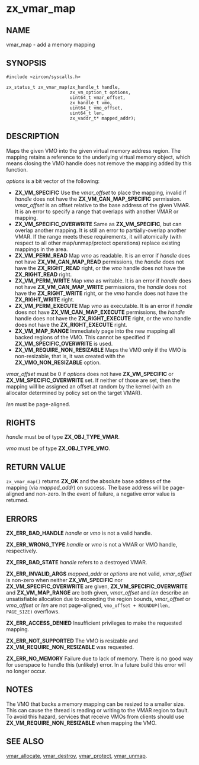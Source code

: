 # zx_vmar_map

## NAME

<!-- Updated by update-docs-from-abigen, do not edit. -->

vmar_map - add a memory mapping

## SYNOPSIS

<!-- Updated by update-docs-from-abigen, do not edit. -->

```
#include <zircon/syscalls.h>

zx_status_t zx_vmar_map(zx_handle_t handle,
                        zx_vm_option_t options,
                        uint64_t vmar_offset,
                        zx_handle_t vmo,
                        uint64_t vmo_offset,
                        uint64_t len,
                        zx_vaddr_t* mapped_addr);
```

## DESCRIPTION

Maps the given VMO into the given virtual memory address region.  The mapping
retains a reference to the underlying virtual memory object, which means
closing the VMO handle does not remove the mapping added by this function.

*options* is a bit vector of the following:
- **ZX_VM_SPECIFIC**  Use the *vmar_offset* to place the mapping, invalid if
  *handle* does not have the **ZX_VM_CAN_MAP_SPECIFIC** permission.
  *vmar_offset* is an offset relative to the base address of the given VMAR.
  It is an error to specify a range that overlaps with another VMAR or mapping.
- **ZX_VM_SPECIFIC_OVERWRITE**  Same as **ZX_VM_SPECIFIC**, but can
  overlap another mapping.  It is still an error to partially-overlap another VMAR.
  If the range meets these requirements, it will atomically (with respect to all
  other map/unmap/protect operations) replace existing mappings in the area.
- **ZX_VM_PERM_READ**  Map *vmo* as readable.  It is an error if *handle*
  does not have **ZX_VM_CAN_MAP_READ** permissions, the *handle* does
  not have the **ZX_RIGHT_READ** right, or the *vmo* handle does not have the
  **ZX_RIGHT_READ** right.
- **ZX_VM_PERM_WRITE**  Map *vmo* as writable.  It is an error if *handle*
  does not have **ZX_VM_CAN_MAP_WRITE** permissions, the *handle* does
  not have the **ZX_RIGHT_WRITE** right, or the *vmo* handle does not have the
  **ZX_RIGHT_WRITE** right.
- **ZX_VM_PERM_EXECUTE**  Map *vmo* as executable.  It is an error if *handle*
  does not have **ZX_VM_CAN_MAP_EXECUTE** permissions, the *handle* handle does
  not have the **ZX_RIGHT_EXECUTE** right, or the *vmo* handle does not have the
  **ZX_RIGHT_EXECUTE** right.
- **ZX_VM_MAP_RANGE**  Immediately page into the new mapping all backed
  regions of the VMO.  This cannot be specified if
  **ZX_VM_SPECIFIC_OVERWRITE** is used.
- **ZX_VM_REQUIRE_NON_RESIZABLE** Maps the VMO only if the VMO is non-resizable,
  that is, it was created with the **ZX_VMO_NON_RESIZABLE** option.

*vmar_offset* must be 0 if *options* does not have **ZX_VM_SPECIFIC** or
**ZX_VM_SPECIFIC_OVERWRITE** set.  If neither of those are set, then
the mapping will be assigned an offset at random by the kernel (with an
allocator determined by policy set on the target VMAR).

*len* must be page-aligned.

## RIGHTS

<!-- Updated by update-docs-from-abigen, do not edit. -->

*handle* must be of type **ZX_OBJ_TYPE_VMAR**.

*vmo* must be of type **ZX_OBJ_TYPE_VMO**.

## RETURN VALUE

`zx_vmar_map()` returns **ZX_OK** and the absolute base address of the
mapping (via *mapped_addr*) on success.  The base address will be page-aligned
and non-zero.  In the event of failure, a negative error value is returned.

## ERRORS

**ZX_ERR_BAD_HANDLE**  *handle* or *vmo* is not a valid handle.

**ZX_ERR_WRONG_TYPE**  *handle* or *vmo* is not a VMAR or VMO handle, respectively.

**ZX_ERR_BAD_STATE**  *handle* refers to a destroyed VMAR.

**ZX_ERR_INVALID_ARGS** *mapped_addr* or *options* are not valid, *vmar_offset* is
non-zero when neither **ZX_VM_SPECIFIC** nor
**ZX_VM_SPECIFIC_OVERWRITE** are given,
**ZX_VM_SPECIFIC_OVERWRITE** and **ZX_VM_MAP_RANGE** are both given,
*vmar_offset* and *len* describe an unsatisfiable allocation due to exceeding the region bounds,
*vmar_offset* or *vmo_offset* or *len* are not page-aligned,
`vmo_offset + ROUNDUP(len, PAGE_SIZE)` overflows.

**ZX_ERR_ACCESS_DENIED**  Insufficient privileges to make the requested mapping.

**ZX_ERR_NOT_SUPPORTED** The VMO is resizable and **ZX_VM_REQUIRE_NON_RESIZABLE** was
requested.

**ZX_ERR_NO_MEMORY**  Failure due to lack of memory.
There is no good way for userspace to handle this (unlikely) error.
In a future build this error will no longer occur.

## NOTES

The VMO that backs a memory mapping can be resized to a smaller size. This can cause the
thread is reading or writing to the VMAR region to fault. To avoid this hazard, services
that receive VMOs from clients should use **ZX_VM_REQUIRE_NON_RESIZABLE** when mapping
the VMO.

## SEE ALSO

[vmar_allocate](vmar_allocate.md),
[vmar_destroy](vmar_destroy.md),
[vmar_protect](vmar_protect.md),
[vmar_unmap](vmar_unmap.md).
